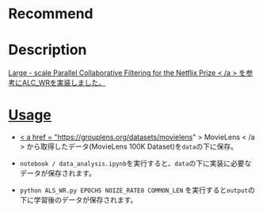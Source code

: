 # Recommend


# Description
<a href = "http://www.grappa.univ-lille3.fr/~mary/cours/stats/centrale/reco/paper/MatrixFactorizationALS.pdf" > Large - scale Parallel Collaborative Filtering for the Netflix Prize < /a >
を参考にALC_WRを実装しました。


# Usage
* < a href = "https://grouplens.org/datasets/movielens" > MovieLens 
< /a > から取得したデータ(MovieLens 100K Dataset)を`data`の下に保存。


* `notebook / data_analysis.ipynb`を実行すると、`data`の下に実装に必要なデータが保存されます。


* ``` python ALS_WR.py EPOCHS NOIZE_RATE0 COMMON_LEN ```
を実行すると`output`の下に学習後のデータが保存されます。
